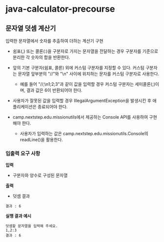 # java-calculator-precourse

## 문자열 덧셈 계산기


입력한 문자열에서 숫자를 추출하여 더하는 계산기 구현

* 쉼표(,) 또는 콜론(:)을 구분자로 가지는 문자열을 전달하는 경우 구분자를 기준으로 분리한 각 숫자의 합을 반환한다.
* 앞의 기본 구분자(쉼표, 콜론) 외에 커스텀 구분자를 지정할 수 있다. 커스텀 구분자는 문자열 앞부분의 "//"와 "\n" 사이에 위치하는 문자를 커스텀 구분자로 사용한다.
    * 예를 들어 "//;\n1;2;3"과 같이 값을 입력할 경우 커스텀 구분자는 세미콜론(;)이며, 결과 값은 6이 반환되어야 한다.
* 사용자가 잘못된 값을 입력할 경우 IllegalArgumentException을 발생시킨 후 애플리케이션은 종료되어야 한다.


* camp.nextstep.edu.missionutils에서 제공하는 Console API를 사용하여 구현해야 한다.
    * 사용자가 입력하는 값은 camp.nextstep.edu.missionutils.Console의 readLine()을 활용한다.

### 입출력 요구 사항

**입력**

* 구분자와 양수로 구성된 문자열

**출력**

* 덧셈 결과

```
결과 : 6 
```

**실행 결과 예시**

```
덧셈할 문자열을 입력해 주세요.
1,2:3
결과 : 6 
```

